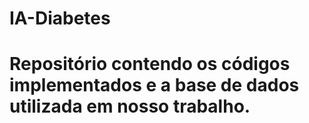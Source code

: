 # IA-Diabetes
# Repositório contendo os códigos implementados e a base de dados utilizada em nosso trabalho.
